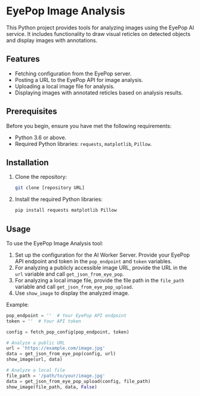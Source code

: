 # EyePop Image Analysis

This Python project provides tools for analyzing images using the EyePop AI service. It includes functionality to draw visual reticles on detected objects and display images with annotations.

## Features

- Fetching configuration from the EyePop server.
- Posting a URL to the EyePop API for image analysis.
- Uploading a local image file for analysis.
- Displaying images with annotated reticles based on analysis results.

## Prerequisites

Before you begin, ensure you have met the following requirements:
- Python 3.6 or above.
- Required Python libraries: `requests`, `matplotlib`, `Pillow`.

## Installation

1. Clone the repository:
   ```bash
   git clone [repository URL]
   ```
2. Install the required Python libraries:
   ```bash
   pip install requests matplotlib Pillow
   ```

## Usage

To use the EyePop Image Analysis tool:

1. Set up the configuration for the AI Worker Server. Provide your EyePop API endpoint and token in the `pop_endpoint` and `token` variables.
2. For analyzing a publicly accessible image URL, provide the URL in the `url` variable and call `get_json_from_eye_pop`.
3. For analyzing a local image file, provide the file path in the `file_path` variable and call `get_json_from_eye_pop_upload`.
4. Use `show_image` to display the analyzed image.

Example:
```python
pop_endpoint = ''  # Your EyePop API endpoint
token = ''  # Your API token

config = fetch_pop_config(pop_endpoint, token)

# Analyze a public URL
url = 'https://example.com/image.jpg'
data = get_json_from_eye_pop(config, url)
show_image(url, data)

# Analyze a local file
file_path = '/path/to/your/image.jpg'
data = get_json_from_eye_pop_upload(config, file_path)
show_image(file_path, data, False)
```
